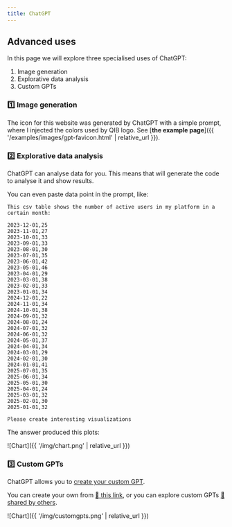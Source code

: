 ```yaml
---
title: ChatGPT
---
```


## Advanced uses

In this page we will explore three specialised uses of ChatGPT:

1. Image generation
2. Explorative data analysis
3. Custom GPTs


### :one: Image generation

The icon for this website was generated by ChatGPT with a simple prompt, where I injected the colors used by QIB logo.
See [**the example page**]({{ '/examples/images/gpt-favicon.html' | relative_url }}).

 
### :two: Explorative data analysis

ChatGPT can analyse data for you. This means that will generate the code to analyse it and show results.

You can even paste data point in the prompt, like:

```text
This csv table shows the number of active users in my platform in a certain month:

2023-12-01,25
2023-11-01,27
2023-10-01,33
2023-09-01,33
2023-08-01,30
2023-07-01,35
2023-06-01,42
2023-05-01,46
2023-04-01,29
2023-03-01,38
2023-02-01,33
2023-01-01,34
2024-12-01,22
2024-11-01,34
2024-10-01,38
2024-09-01,32
2024-08-01,24
2024-07-01,32
2024-06-01,32
2024-05-01,37
2024-04-01,34
2024-03-01,29
2024-02-01,30
2024-01-01,41
2025-07-01,35
2025-06-01,34
2025-05-01,30
2025-04-01,24
2025-03-01,32
2025-02-01,30
2025-01-01,32

Please create interesting visualizations
```

The answer produced this plots:

![Chart]({{ '/img/chart.png' | relative_url }})

### :three: Custom GPTs

ChatGPT allows you to [create your custom GPT](https://openai.com/index/introducing-gpts/).

You can create your own from [:link: this link](https://chatgpt.com/gpts/editor), or you can explore
custom GPTs [:link: shared by others](https://chatgpt.com/gpts).

![Chart]({{ '/img/customgpts.png' | relative_url }})